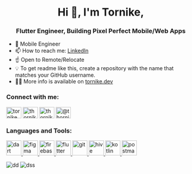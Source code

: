 <h1 align="center">Hi 👋, I'm Tornike,</h1>
<h3 align="center">Flutter Engineer, Building Pixel Perfect Mobile/Web Apps</h3>

- 🚀 Mobile Engineer
- 📫 How to reach me: <a href="https://linkedin.com/in/thornike">LinkedIn</a>
- ☝️ Open to Remote/Relocate
- 💡 To get readme like this, create a repository with the name that matches your GitHub username.
- 👨‍💻 More info is available on [tornike.dev](https://tornike.dev)

<h3 align="left">Connect with me:</h3>
<p align="left">
<a href="https://dev.to/tornike" target="blank"><img align="center" src="https://raw.githubusercontent.com/rahuldkjain/github-profile-readme-generator/master/src/images/icons/Social/devto.svg" alt="tornike" height="30" width="40" /></a>
<a href="https://twitter.com/thornike_" target="blank"><img align="center" src="https://raw.githubusercontent.com/rahuldkjain/github-profile-readme-generator/master/src/images/icons/Social/twitter.svg" alt="thornike_" height="30" width="40" /></a>
<a href="https://linkedin.com/in/thornike" target="blank"><img align="center" src="https://raw.githubusercontent.com/rahuldkjain/github-profile-readme-generator/master/src/images/icons/Social/linked-in-alt.svg" alt="thornike" height="30" width="40" /></a>
<a href="https://medium.com/@thornike" target="blank"><img align="center" src="https://raw.githubusercontent.com/rahuldkjain/github-profile-readme-generator/master/src/images/icons/Social/medium.svg" alt="@thornike" height="30" width="40" /></a>
</p>

<h3 align="left">Languages and Tools:</h3>
<p align="left"> <a href="https://dart.dev" target="_blank" rel="noreferrer"> <img src="https://www.vectorlogo.zone/logos/dartlang/dartlang-icon.svg" alt="dart" width="40" height="40"/> </a> <a href="https://www.figma.com/" target="_blank" rel="noreferrer"> <img src="https://www.vectorlogo.zone/logos/figma/figma-icon.svg" alt="figma" width="40" height="40"/> </a> <a href="https://firebase.google.com/" target="_blank" rel="noreferrer"> <img src="https://www.vectorlogo.zone/logos/firebase/firebase-icon.svg" alt="firebase" width="40" height="40"/> </a> <a href="https://flutter.dev" target="_blank" rel="noreferrer"> <img src="https://www.vectorlogo.zone/logos/flutterio/flutterio-icon.svg" alt="flutter" width="40" height="40"/> </a> <a href="https://git-scm.com/" target="_blank" rel="noreferrer"> <img src="https://www.vectorlogo.zone/logos/git-scm/git-scm-icon.svg" alt="git" width="40" height="40"/> </a> <a href="https://hive.apache.org/" target="_blank" rel="noreferrer"> <img src="https://www.vectorlogo.zone/logos/apache_hive/apache_hive-icon.svg" alt="hive" width="40" height="40"/> </a> <a href="https://kotlinlang.org" target="_blank" rel="noreferrer"> <img src="https://www.vectorlogo.zone/logos/kotlinlang/kotlinlang-icon.svg" alt="kotlin" width="40" height="40"/> </a> <a href="https://postman.com" target="_blank" rel="noreferrer"> <img src="https://www.vectorlogo.zone/logos/getpostman/getpostman-icon.svg" alt="postman" width="40" height="40"/> </a> </p>


<!---
<p align="left"> <img src="https://komarev.com/ghpvc/?username=tkko&label=Profile%20views&color=0e75b6&style=plastic" alt="tkko" /> </p>

[![Pinput](https://github-readme-stats.vercel.app/api/pin/?username=tkko&repo=Flutter_pinput&hide=cpp,c++,cmake,html&theme=vue-dark)](https://github.com/tkko/Flutter_pinput)
[![Dismissible Page](https://github-readme-stats.vercel.app/api/pin/?username=tkko&repo=Flutter_dismissible_page&hide=cpp,c++,cmake,html&theme=vue-dark)](https://github.com/tkko/Flutter_dismissible_page)
[![Flutter Smart Auth](https://github-readme-stats.vercel.app/api/pin/?username=tkko&repo=flutter_smart_auth&hide=cpp,c++,cmake,html&theme=vue-dark)](https://github.com/Tkko/flutter_smart_auth)
[![Top Freelance Platforms And Referrals](https://github-readme-stats.vercel.app/api/pin/?username=tkko&repo=top_freelance_platforms_and_referrals&theme=vue-dark)](https://github.com/tkko/top_freelance_platforms_and_referrals)
--->

![dd](https://github-readme-stats.vercel.app/api?username=tkko&show_icons=true&locale=en&theme=vue-dark)
![dss](https://github-readme-streak-stats.herokuapp.com/?user=tkko&theme=vue-dark)
